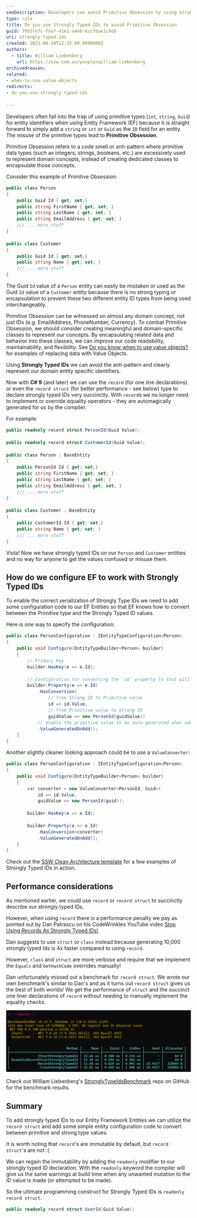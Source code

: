 ```yaml
---
seoDescription: Developers can avoid Primitive Obsession by using Strongly Typed IDs, which provide a clear representation of domain entity identifiers.
type: rule
title: Do you use Strongly Typed IDs to avoid Primitive Obsession
guid: 7955fe7c-fdef-41e1-a4e6-6ccf8ae1c0eb
uri: strongly-typed-ids
created: 2023-08-10T12:15:00.0000000Z
authors:
  - title: William Liebenberg
    url: https://ssw.com.au/people/william-liebenberg
archivedreason:
related:
- when-to-use-value-objects
redirects:
- do-you-use-strongly-typed-ids

---
```


Developers often fall into the trap of using primitive types (`int`, `string`, `Guid`) for entity identifiers when using Entity Framework (EF) because it is straight forward to simply add a `string` or `int` or `Guid` as the `ID` field for an entity. The misuse of the primitive types lead to **Primitive Obsession**.

Primitive Obsession refers to a code smell or anti-pattern where primitive data types (such as integers, strings, booleans, etc.) are excessively used to represent domain concepts, instead of creating dedicated classes to encapsulate those concepts.

<!--endintro-->

Consider this example of Primitive Obsession:

```cs
public class Person
{
    public Guid Id { get; set;}
    public string FirstName { get; set; }
    public string LastName { get; set; }
    public string EmailAddress { get; set; }
    /// ... more stuff
}

public class Customer
{
    public Guid Id { get; set;}
    public string Name { get; set; }
    /// ... more stuff
}
```

The Guid `Id` value of a `Person` entity can easily be mistaken or used as the Guid `Id` value of a `Customer` entity because there is no strong typing or encapsulation to prevent these two different entity ID types from being used interchangeably.

Primitive Obsession can be witnessed on almost any domain concept, not just IDs (e.g. EmailAddress, PhoneNumber, Currency). To combat Primitive Obsession, we should consider creating meaningful and domain-specific classes to represent our concepts. By encapsulating related data and behavior into these classes, we can improve our code readability, maintainability, and flexibility. See [Do you know when to use value objects?](/when-to-use-value-objects/) for examples of replacing data with Value Objects.

Using **Strongly Typed IDs** we can avoid the anti-pattern and clearly represent our domain entity specific identifiers.

Now with **C# 9** (and later) we can use the `record` (for one line declarations) or even the `record struct` (for better performance - see below) type to declare strongly typed IDs very succinctly. With `record`s we no longer need to implement or override equality operators - they are automagically generated for us by the compiler.

For example:

```cs
public readonly record struct PersonId(Guid Value);

public readonly record struct CustomerId(Guid Value);

public class Person : BaseEntity
{
    public PersonId Id { get; set;}
    public string FirstName { get; set; }
    public string LastName { get; set; }
    public string EmailAddress { get; set; }
    /// ... more stuff
}

public class Customer : BaseEntity
{
    public CustomerId Id { get; set;}
    public string Name { get; set; }
    /// ... more stuff
}
```

Viola! Now we have strongly typed IDs on our `Person` and `Customer` entities and no way for anyone to get the values confused or misuse them.

## How do we configure EF to work with Strongly Typed IDs

To enable the correct serialization of Strongly Type IDs we need to add some configuration code to our EF Entities so that EF knows how to convert between the Primitive type and the Strongly Typed ID values.

Here is one way to specify the configuration:

```cs
public class PersonConfiguration : IEntityTypeConfiguration<Person>
{
    public void Configure(EntityTypeBuilder<Person> builder)
    {
        // Primary Key
        builder.HasKey(e => e.Id);

        // Configuration for converting the `id` property To that will be stored in the database and From the primitive value (e.g. GUID, int, string) back into a strongly typed Id:
        builder.Property(e => e.Id)
            .HasConversion(
                // from Strong ID to Primitive value
                id => id.Value,
                // from Primitive value to Strong ID
                guidValue => new PersonId(guidValue))
            // enable the primitive value to be auto-generated when adding (SaveChanges) new entities to the database (only works from EF Core 7 onwards)
            .ValueGeneratedOnAdd();
    }
}
```

Another slightly cleaner looking approach could be to use a `ValueConverter`:

```cs
public class PersonConfiguration : IEntityTypeConfiguration<Person>
{
    public void Configure(EntityTypeBuilder<Person> builder)
    {
        var converter = new ValueConverter<PersonId, Guid>(
            id => id.Value,
            guidValue => new PersonId(guid));

        builder.HasKey(e => e.Id);

        builder.Property(e => e.Id)
            .HasConversion(converter)
            .ValueGeneratedOnAdd();
    }
}
```

Check out the [SSW Clean Architecture template](https://github.com/SSWConsulting/SSW.CleanArchitecture/blob/main/src/Domain/TodoItems/TodoItem.cs) for a few examples of Strongly Typed IDs in action.

## Performance considerations

As mentioned earlier, we could use `record` or `record struct` to succinctly describe our strongly typed IDs.

However, when using `record` there is a performance penalty we pay as pointed out by Dan Patrascu on his CodeWrinkles YouTube video [Stop Using Records As Strongly Typed IDs!](https://www.youtube.com/watch?v=dJxVj6390hk).

Dan suggests to use `struct` or `class` instead because generating 10,000 strongly typed Ids is 4x faster compared to using `record`.

However, `class` and `struct` are more verbose and require that we implement the `Equals` and `GetHashCode` overrides manually!

Dan unfortunately missed out a benchmark for `record struct`. We wrote our own benchmark's similar to Dan's and as it turns out `record struct` gives us the best of both worlds! We get the performance of `struct` and the succinct one liner declarations of `record` without needing to manually implement the equality checks.

![Benchmark results of various StronglyTyped ID constructs](stronglytypedid.png)

Check out William Liebenberg's [StronglyTypeIdsBenchmark](https://github.com/william-liebenberg/StronglyTypedIdsBenchmarks) repo on GitHub for the benchmark results.

## Summary

To add strongly typed IDs to our Entity Framework Entities we can utilize the `record struct` and add some simple entity configuration code to convert between primitive and strong type values.

It is worth noting that `record`'s are immutable by default, but `record struct`'s are not :(

We can regain the immutability by adding the `readonly` modifier to our strongly typed ID declaration. With the `readonly` keyword the compiler will give us the same warnings at build time when any unwanted mutation to the ID value is made (or attempted to be made).

So the ultimate programming construct for Strongly Typed IDs is `readonly record struct`.

```cs
public readonly record struct UserId(Guid Value);
```
